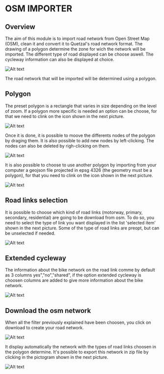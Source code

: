 
# OSM IMPORTER

## Overview

The aim of this module is to import road network from Open Street Map (OSM), clean it and convert it to Quetzal's road network format. The drawing of a polygon determine the zone for wich the network will be imported. The different type of road displayed can be choose aswell. The cycleway information can also be displayed at choice.

![Alt text](/microservice/overview_osm.png)

The road network that will be imported will be determined using a polygon.

## Polygon 

The preset polygon is a rectangle that varies in size depending on the level of zoom.
If a polygon more specific is needed an option can be choose, for that we need to clink on the icon shown in the next picture.

![Alt text](/microservice/icon_polygon.png)

Once it is done, it is possible to moove the differents nodes of the polygon by draging them. It is also possible to add new nodes by left-clicking. The nodes can also be deleted by righ-clicking on them.

![Alt text](/microservice/polygon_nodes.png)

It is also possible to choose to use another polygon by importing from your computer a geojson file projected in epsg 4326 (the geometry must be a polygon), for that you need to clink on the icon shown in the next picture.

![Alt text](/microservice/icon_televerse_osm.png)

## Road links selection

It is possible to choose which kind of road links (motorway, primary, secondary, residential) are going to be download from osm. To do so, you need to select the type of link you want displayed in the list 'selected item' shown in the next picture. Some of the type of road links are preopt, but can be unselected if needed.

![Alt text](/microservice/route_type_osm.png)

## Extended cycleway

The information about the bike network on the road link comme by default as 3 columns yes","no","shared", if the option extended cycleway is choosen columns are added to give more information about the bike network.

![Alt text](/microservice/extended_cycleway.png)

## Download the osm network

When all the filter previously explained have been choosen, you click on download to create your road network.

![Alt text](/microservice/download_osm.png)

It display automatically the network with the types of road links choosen in the polygon determine. It's possible to export this network in zip file by clicking in the pictogram shown in the next picture.

![Alt text](/microservice/finish_road_network.png)
